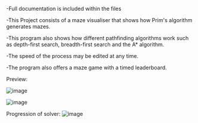 -Full documentation is included within the files

-This Project consists of a maze visualiser that shows how Prim's algorithm generates mazes.

-This program also shows how different pathfinding algorithms work such as depth-first search, breadth-first search and the A* algorithm.

-The speed of the process may be edited at any time.

-The program also offers a maze game with a timed leaderboard.

Preview:


![image](https://github.com/user-attachments/assets/419fa8f6-78ad-4d7f-bbd5-8a244f305b43)

![image](https://github.com/user-attachments/assets/6b40e00e-7f1d-49b3-b284-fd9b5e4edede)


Progression of solver:
![image](https://github.com/user-attachments/assets/be89ef9a-554d-419c-86ef-633b359f8afb)



